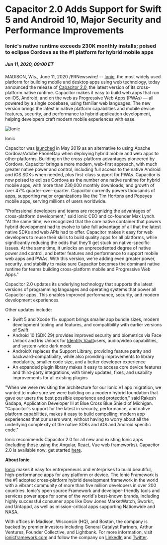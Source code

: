 
# Capacitor 2.0 Adds Support for Swift 5 and Android 10, Major Security and Performance Improvements

### Ionic's native runtime exceeds 230K monthly installs; poised to eclipse Cordova as the #1 platform for hybrid mobile apps

##### Jun 11, 2020, 09:00 ET

MADISON, Wis.,  June 11, 2020  /PRNewswire/ -- [Ionic](https://c212.net/c/link/?t=0&l=en&o=2827179-1&h=825201564&u=https%3A%2F%2Fionicframework.com%2F&a=Ionic), the most widely used platform for building mobile and desktop apps using web technology, today announced the release of  [Capacitor 2.0](https://c212.net/c/link/?t=0&l=en&o=2827179-1&h=3429228703&u=https%3A%2F%2Fcapacitor.ionicframework.com%2F&a=Capacitor+2.0), the latest version of its cross-platform native runtime. Capacitor makes it easy to build web apps that run on iOS, Android, and on the web as Progressive Web Apps (PWAs) — all powered by a single codebase, using familiar web languages. The new version brings the latest in native platform capabilities and mobile device features, security, and performance to hybrid application development, helping developers craft modern mobile experiences with ease.

![Ionic](https://mma.prnewswire.com/media/1179336/f974501893df8fedf85528f48ccd.jpg?p=publish&w=650 "Ionic")

Ionic

Capacitor was  [launched](https://c212.net/c/link/?t=0&l=en&o=2827179-1&h=3353840282&u=https%3A%2F%2Fionicframework.com%2Fblog%2Fannouncing-capacitor-1-0%2F&a=launched) in  May 2019  as an alternative to using Apache Cordova/Adobe PhoneGap when deploying hybrid mobile and web apps to other platforms. Building on the cross-platform advantages pioneered by Cordova, Capacitor brings a more modern, web-first approach, with much greater native power and control, including full access to the native Android and iOS SDKs when needed, plus first-class support for PWAs. Capacitor is now poised to eclipse Cordova as the number one native runtime for hybrid mobile apps, with more than 230,000 monthly downloads, and growth of over 47% quarter-over-quarter. Capacitor currently powers thousands of apps, supporting major organizations like the Tim Hortons and Popeyes mobile apps, serving millions of users worldwide.

"Professional developers and teams are recognizing the advantages of cross-platform development," said Ionic CEO and co-founder Max Lynch. "At the same time, we recognized that the core native container that powers hybrid development had to evolve to take full advantage of all that the latest native SDKs and web APIs had to offer. Capacitor makes it easy for web developers to reuse their skills to build quality apps for all platforms, while significantly reducing the odds that they'll get stuck on native-specific issues. At the same time, it unlocks an unprecedented degree of native power and control, and better features and performance to support mobile web apps and PWAs. With this version, we're adding even greater power, security, and stability to make sure Capacitor becomes the dominant native runtime for teams building cross-platform mobile and Progressive Web Apps."

Capacitor 2.0 updates its underlying technology that supports the latest versions of programming languages and operating systems that power all Capacitor apps. This enables improved performance, security, and modern development experiences.

Other updates include:

-   Swift 5 and Xcode 11+ support brings smaller app bundle sizes, modern development tooling and features, and compatibility with earlier versions of Swift
-   Android 10 (SDK 29) provides improved security and biometrics via Face Unlock and Iris Unlock for  [Identity Vault](https://c212.net/c/link/?t=0&l=en&o=2827179-1&h=3681645216&u=https%3A%2F%2Fionicframework.com%2Fenterprise%2Fidentity-vault&a=Identity+Vault)users, audio/video capabilities, and system-wide dark mode
-   AndroidX replaces the Support Library, providing feature parity and backward-compatibility, while also providing improvements to library modularity, smaller code size, and a better developer experience
-   An expanded plugin library makes it easy to access core device features and third-party integrations, with timely updates, fixes, and usability improvements for all existing plugins

"When we were revisiting the architecture for our Ionic V1 app migration, we wanted to make sure we were building on a modern hybrid foundation that gave our users the best possible experience and protection," said  Rakesh Gadapa, Application Developer III at Blue Cross Blue Shield of  Michigan. "Capacitor's support for the latest in security, performance, and native platform capabilities, makes it easy to build compelling, modern app experiences that our users want, without having to worry about all the underlying complexity of the native SDKs and iOS and Android specific code."

Ionic recommends Capacitor 2.0 for all new and existing Ionic apps (including those using the Angular, React, Vue web frameworks). Capacitor 2.0 is available now; get started  [here](https://c212.net/c/link/?t=0&l=en&o=2827179-1&h=3130954805&u=https%3A%2F%2Fcapacitor.ionicframework.com%2Fdocs%2Fgetting-started%2F&a=here).

**About Ionic**

[Ionic](https://c212.net/c/link/?t=0&l=en&o=2827179-1&h=825201564&u=https%3A%2F%2Fionicframework.com%2F&a=Ionic) makes it easy for entrepreneurs and enterprises to build beautiful, high-performance apps for any platform or device. The Ionic Framework is the #1 adopted cross-platform hybrid development framework in the world with a vibrant community of more than five million developers in over 200 countries. Ionic's open source Framework and developer-friendly tools and services power apps for some of the world's best-known brands, including highly successful consumer apps like Dow Jones MarketWatch, Sworkit, and Untappd, as well as mission-critical apps supporting Nationwide and NASA.

With offices in  Madison, Wisconsin  (HQ), and  Boston, the company is backed by premier investors including General Catalyst Partners, Arthur Ventures, Founder Collective, and Lightbank. For more information, visit  [ionicframework.com](https://c212.net/c/link/?t=0&l=en&o=2827179-1&h=1265592568&u=https%3A%2F%2Fionicframework.com%2F&a=ionicframework.com) and follow the company on  [LinkedIn](https://c212.net/c/link/?t=0&l=en&o=2827179-1&h=2236140853&u=https%3A%2F%2Fwww.linkedin.com%2Fcompany%2Fdrifty-co-%2F%3FviewAsMember%3Dtrue&a=LinkedIn) and  [Twitter](https://c212.net/c/link/?t=0&l=en&o=2827179-1&h=787266106&u=https%3A%2F%2Ftwitter.com%2FIonicframework&a=Twitter).